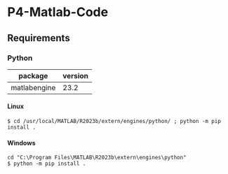 # P4-Matlab-Code
 

## Requirements

### Python
| package | version |
|---|---|
| matlabengine | 23.2 |    

#### Linux
    $ cd /usr/local/MATLAB/R2023b/extern/engines/python/ ; python -m pip install .

#### Windows
    cd "C:\Program Files\MATLAB\R2023b\extern\engines\python"
    $ python -m pip install .